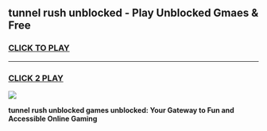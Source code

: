 
## tunnel rush unblocked - Play Unblocked Gmaes & Free
<h3>
<a href="https://news.freeplayer.one?title=tunnel_rush_unblocked&ref=16F">CLICK TO PLAY</a></h3>
<hr>

<h3>
<a href="https://news.freeplayer.one?title=tunnel_rush_unblocked&ref=16F">CLICK 2 PLAY</a>
  
</h3>

<a href="https://news.freeplayer.one?title=tunnel_rush_unblocked&ref=16F/"><img src="https://clearcache.store/games.png"></a>


**tunnel rush unblocked games unblocked: Your Gateway to Fun and Accessible Online Gaming**
